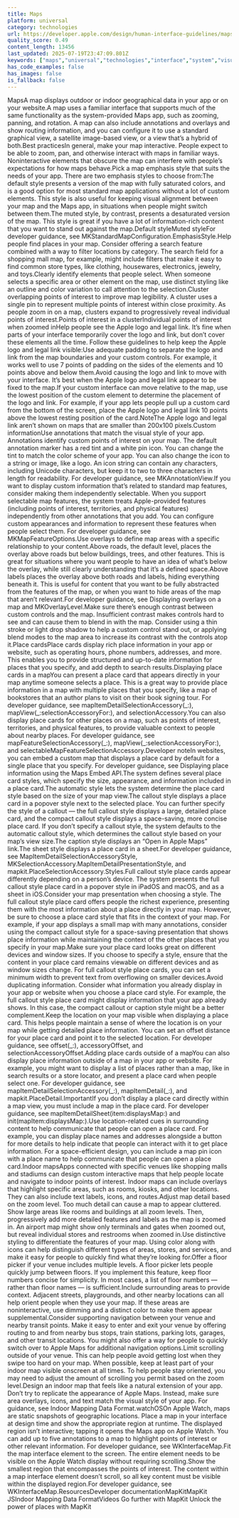 ```yaml
---
title: Maps
platform: universal
category: technologies
url: https://developer.apple.com/design/human-interface-guidelines/maps
quality_score: 0.49
content_length: 13456
last_updated: 2025-07-19T23:47:09.801Z
keywords: ["maps","universal","technologies","interface","system","visual","color","selection","controls","presentation","design","icons","navigation"]
has_code_examples: false
has_images: false
is_fallback: false
---
```


MapsA map displays outdoor or indoor geographical data in your app or on your website.A map uses a familiar interface that supports much of the same functionality as the system-provided Maps app, such as zooming, panning, and rotation. A map can also include annotations and overlays and show routing information, and you can configure it to use a standard graphical view, a satellite image-based view, or a view that’s a hybrid of both.Best practicesIn general, make your map interactive. People expect to be able to zoom, pan, and otherwise interact with maps in familiar ways. Noninteractive elements that obscure the map can interfere with people’s expectations for how maps behave.Pick a map emphasis style that suits the needs of your app. There are two emphasis styles to choose from:The default style presents a version of the map with fully saturated colors, and is a good option for most standard map applications without a lot of custom elements. This style is also useful for keeping visual alignment between your map and the Maps app, in situations when people might switch between them.The muted style, by contrast, presents a desaturated version of the map. This style is great if you have a lot of information-rich content that you want to stand out against the map.Default styleMuted styleFor developer guidance, see MKStandardMapConfiguration.EmphasisStyle.Help people find places in your map. Consider offering a search feature combined with a way to filter locations by category. The search field for a shopping mall map, for example, might include filters that make it easy to find common store types, like clothing, housewares, electronics, jewelry, and toys.Clearly identify elements that people select. When someone selects a specific area or other element on the map, use distinct styling like an outline and color variation to call attention to the selection.Cluster overlapping points of interest to improve map legibility. A cluster uses a single pin to represent multiple points of interest within close proximity. As people zoom in on a map, clusters expand to progressively reveal individual points of interest.Points of interest in a clusterIndividual points of interest when zoomed inHelp people see the Apple logo and legal link. It’s fine when parts of your interface temporarily cover the logo and link, but don’t cover these elements all the time. Follow these guidelines to help keep the Apple logo and legal link visible:Use adequate padding to separate the logo and link from the map boundaries and your custom controls. For example, it works well to use 7 points of padding on the sides of the elements and 10 points above and below them.Avoid causing the logo and link to move with your interface. It’s best when the Apple logo and legal link appear to be fixed to the map.If your custom interface can move relative to the map, use the lowest position of the custom element to determine the placement of the logo and link. For example, if your app lets people pull up a custom card from the bottom of the screen, place the Apple logo and legal link 10 points above the lowest resting position of the card.NoteThe Apple logo and legal link aren’t shown on maps that are smaller than 200x100 pixels.Custom informationUse annotations that match the visual style of your app. Annotations identify custom points of interest on your map. The default annotation marker has a red tint and a white pin icon. You can change the tint to match the color scheme of your app. You can also change the icon to a string or image, like a logo. An icon string can contain any characters, including Unicode characters, but keep it to two to three characters in length for readability. For developer guidance, see MKAnnotationView.If you want to display custom information that’s related to standard map features, consider making them independently selectable. When you support selectable map features, the system treats Apple-provided features (including points of interest, territories, and physical features) independently from other annotations that you add. You can configure custom appearances and information to represent these features when people select them. For developer guidance, see MKMapFeatureOptions.Use overlays to define map areas with a specific relationship to your content.Above roads, the default level, places the overlay above roads but below buildings, trees, and other features. This is great for situations where you want people to have an idea of what’s below the overlay, while still clearly understanding that it’s a defined space.Above labels places the overlay above both roads and labels, hiding everything beneath it. This is useful for content that you want to be fully abstracted from the features of the map, or when you want to hide areas of the map that aren’t relevant.For developer guidance, see Displaying overlays on a map and MKOverlayLevel.Make sure there’s enough contrast between custom controls and the map. Insufficient contrast makes controls hard to see and can cause them to blend in with the map. Consider using a thin stroke or light drop shadow to help a custom control stand out, or applying blend modes to the map area to increase its contrast with the controls atop it.Place cardsPlace cards display rich place information in your app or website, such as operating hours, phone numbers, addresses, and more. This enables you to provide structured and up-to-date information for places that you specify, and add depth to search results.Displaying place cards in a mapYou can present a place card that appears directly in your map anytime someone selects a place. This is a great way to provide place information in a map with multiple places that you specify, like a map of bookstores that an author plans to visit on their book signing tour. For developer guidance, see mapItemDetailSelectionAccessory(\_:), mapView(\_:selectionAccessoryFor:), and selectionAccessory.You can also display place cards for other places on a map, such as points of interest, territories, and physical features, to provide valuable context to people about nearby places. For developer guidance, see mapFeatureSelectionAccessory(\_:), mapView(\_:selectionAccessoryFor:), and selectableMapFeatureSelectionAccessory.Developer noteIn websites, you can embed a custom map that displays a place card by default for a single place that you specify. For developer guidance, see Displaying place information using the Maps Embed API.The system defines several place card styles, which specify the size, appearance, and information included in a place card.The automatic style lets the system determine the place card style based on the size of your map view.The callout style displays a place card in a popover style next to the selected place. You can further specify the style of a callout — the full callout style displays a large, detailed place card, and the compact callout style displays a space-saving, more concise place card. If you don’t specify a callout style, the system defaults to the automatic callout style, which determines the callout style based on your map’s view size.The caption style displays an “Open in Apple Maps” link.The sheet style displays a place card in a sheet.For developer guidance, see MapItemDetailSelectionAccessoryStyle, MKSelectionAccessory.MapItemDetailPresentationStyle, and mapkit.PlaceSelectionAccessory.Styles.Full callout style place cards appear differently depending on a person’s device. The system presents the full callout style place card in a popover style in iPadOS and macOS, and as a sheet in iOS.Consider your map presentation when choosing a style. The full callout style place card offers people the richest experience, presenting them with the most information about a place directly in your map. However, be sure to choose a place card style that fits in the context of your map. For example, if your app displays a small map with many annotations, consider using the compact callout style for a space-saving presentation that shows place information while maintaining the context of the other places that you specify in your map.Make sure your place card looks great on different devices and window sizes. If you choose to specify a style, ensure that the content in your place card remains viewable on different devices and as window sizes change. For full callout style place cards, you can set a minimum width to prevent text from overflowing on smaller devices.Avoid duplicating information. Consider what information you already display in your app or website when you choose a place card style. For example, the full callout style place card might display information that your app already shows. In this case, the compact callout or caption style might be a better complement.Keep the location on your map visible when displaying a place card. This helps people maintain a sense of where the location is on your map while getting detailed place information. You can set an offset distance for your place card and point it to the selected location. For developer guidance, see offset(\_:), accessoryOffset, and selectionAccessoryOffset.Adding place cards outside of a mapYou can also display place information outside of a map in your app or website. For example, you might want to display a list of places rather than a map, like in search results or a store locator, and present a place card when people select one. For developer guidance, see mapItemDetailSelectionAccessory(\_:), mapItemDetail(\_:), and mapkit.PlaceDetail.ImportantIf you don’t display a place card directly within a map view, you must include a map in the place card. For developer guidance, see mapItemDetailSheet(item:displaysMap:) and init(mapItem:displaysMap:).Use location-related cues in surrounding content to help communicate that people can open a place card. For example, you can display place names and addresses alongside a button for more details to help indicate that people can interact with it to get place information. For a space-efficient design, you can include a map pin icon with a place name to help communicate that people can open a place card.Indoor mapsApps connected with specific venues like shopping malls and stadiums can design custom interactive maps that help people locate and navigate to indoor points of interest. Indoor maps can include overlays that highlight specific areas, such as rooms, kiosks, and other locations. They can also include text labels, icons, and routes.Adjust map detail based on the zoom level. Too much detail can cause a map to appear cluttered. Show large areas like rooms and buildings at all zoom levels. Then, progressively add more detailed features and labels as the map is zoomed in. An airport map might show only terminals and gates when zoomed out, but reveal individual stores and restrooms when zoomed in.Use distinctive styling to differentiate the features of your map. Using color along with icons can help distinguish different types of areas, stores, and services, and make it easy for people to quickly find what they’re looking for.Offer a floor picker if your venue includes multiple levels. A floor picker lets people quickly jump between floors. If you implement this feature, keep floor numbers concise for simplicity. In most cases, a list of floor numbers — rather than floor names — is sufficient.Include surrounding areas to provide context. Adjacent streets, playgrounds, and other nearby locations can all help orient people when they use your map. If these areas are noninteractive, use dimming and a distinct color to make them appear supplemental.Consider supporting navigation between your venue and nearby transit points. Make it easy to enter and exit your venue by offering routing to and from nearby bus stops, train stations, parking lots, garages, and other transit locations. You might also offer a way for people to quickly switch over to Apple Maps for additional navigation options.Limit scrolling outside of your venue. This can help people avoid getting lost when they swipe too hard on your map. When possible, keep at least part of your indoor map visible onscreen at all times. To help people stay oriented, you may need to adjust the amount of scrolling you permit based on the zoom level.Design an indoor map that feels like a natural extension of your app. Don’t try to replicate the appearance of Apple Maps. Instead, make sure area overlays, icons, and text match the visual style of your app. For guidance, see Indoor Mapping Data Format.watchOSOn Apple Watch, maps are static snapshots of geographic locations. Place a map in your interface at design time and show the appropriate region at runtime. The displayed region isn’t interactive; tapping it opens the Maps app on Apple Watch. You can add up to five annotations to a map to highlight points of interest or other relevant information. For developer guidance, see WKInterfaceMap.Fit the map interface element to the screen. The entire element needs to be visible on the Apple Watch display without requiring scrolling.Show the smallest region that encompasses the points of interest. The content within a map interface element doesn’t scroll, so all key content must be visible within the displayed region.For developer guidance, see WKInterfaceMap.ResourcesDeveloper documentationMapKitMapKit JSIndoor Mapping Data FormatVideos Go further with MapKit Unlock the power of places with MapKit